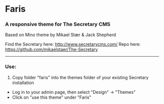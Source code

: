 # Faris #

### A responsive theme for The Secretary CMS ###

Based on Mino theme by Mikael Stær & Jack Shepherd

Find the Secretary here: http://www.secretarycms.com/
Repo here: https://github.com/mikaelstaer/The-Secretary

___
### Use: ###
1.  Copy folder "faris" into the themes folder of your existing Secretary installation
* Log in to your admin page, then select "Design" -> "Themes"
* Click on "use this theme" under "Faris"
